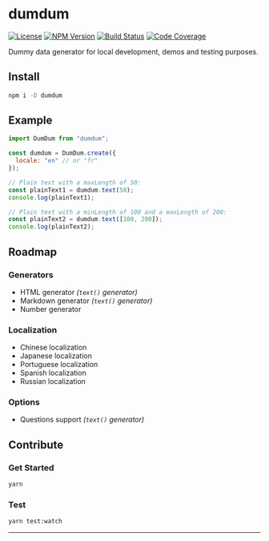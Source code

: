 # dumdum

[![License][img-license]][link-license]
[![NPM Version][img-npm]][link-npm]
[![Build Status][img-travis]][link-travis]
[![Code Coverage][img-coveralls]][link-coveralls]

Dummy data generator for local development, demos and testing purposes.

## Install

```bash
npm i -D dumdum
```

## Example

```js
import DumDum from "dumdum";

const dumdum = DumDum.create({
  locale: "en" // or "fr"
});

// Plain text with a maxLength of 50:
const plainText1 = dumdum.text(50);
console.log(plainText1);

// Plain text with a minLength of 100 and a maxLength of 200:
const plainText2 = dumdum.text([100, 200]);
console.log(plainText2);
```

## Roadmap

### Generators

- HTML generator _(`text()` generator)_
- Markdown generator _(`text()` generator)_
- Number generator

### Localization

- Chinese localization
- Japanese localization
- Portuguese localization
- Spanish localization
- Russian localization

### Options

- Questions support _(`text()` generator)_

## Contribute

### Get Started

```bash
yarn
```

### Test

```bash
yarn test:watch
```

---

[img-coveralls]: https://img.shields.io/coveralls/github/ivangabriele/dumdum/master?style=flat-square
[img-license]: https://img.shields.io/badge/License-Apache%202.0-blue?style=flat-square
[img-npm]: https://img.shields.io/npm/v/dumdum?style=flat-square
[img-travis]: https://img.shields.io/travis/com/ivangabriele/dumdum/master?style=flat-square
[link-coveralls]: https://coveralls.io/github/ivangabriele/dumdum
[link-license]: https://github.com/ivangabriele/dumdum/blob/master/LICENSE
[link-npm]: https://github.com/ivangabriele/dumdum/blob/master/LICENSE
[link-travis]: https://travis-ci.com/ivangabriele/dumdum
